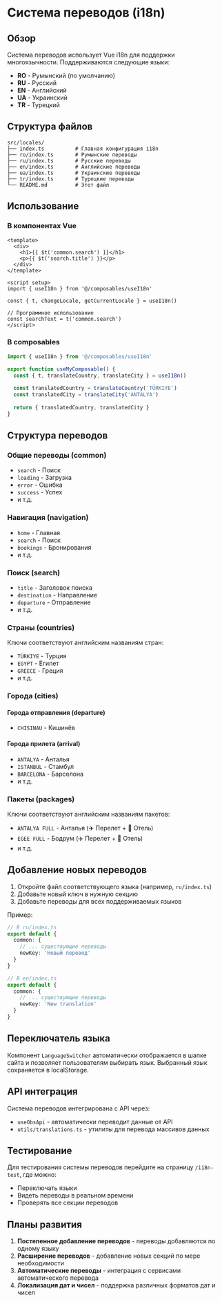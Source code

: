 # Система переводов (i18n)

## Обзор

Система переводов использует Vue i18n для поддержки многоязычности. Поддерживаются следующие языки:
- **RO** - Румынский (по умолчанию)
- **RU** - Русский
- **EN** - Английский
- **UA** - Украинский
- **TR** - Турецкий

## Структура файлов

```
src/locales/
├── index.ts          # Главная конфигурация i18n
├── ro/index.ts       # Румынские переводы
├── ru/index.ts       # Русские переводы
├── en/index.ts       # Английские переводы
├── ua/index.ts       # Украинские переводы
├── tr/index.ts       # Турецкие переводы
└── README.md         # Этот файл
```

## Использование

### В компонентах Vue

```vue
<template>
  <div>
    <h1>{{ $t('common.search') }}</h1>
    <p>{{ $t('search.title') }}</p>
  </div>
</template>

<script setup>
import { useI18n } from '@/composables/useI18n'

const { t, changeLocale, getCurrentLocale } = useI18n()

// Программное использование
const searchText = t('common.search')
</script>
```

### В composables

```typescript
import { useI18n } from '@/composables/useI18n'

export function useMyComposable() {
  const { t, translateCountry, translateCity } = useI18n()
  
  const translatedCountry = translateCountry('TÜRKIYE')
  const translatedCity = translateCity('ANTALYA')
  
  return { translatedCountry, translatedCity }
}
```

## Структура переводов

### Общие переводы (common)
- `search` - Поиск
- `loading` - Загрузка
- `error` - Ошибка
- `success` - Успех
- и т.д.

### Навигация (navigation)
- `home` - Главная
- `search` - Поиск
- `bookings` - Бронирования
- и т.д.

### Поиск (search)
- `title` - Заголовок поиска
- `destination` - Направление
- `departure` - Отправление
- и т.д.

### Страны (countries)
Ключи соответствуют английским названиям стран:
- `TÜRKIYE` - Турция
- `EGYPT` - Египет
- `GREECE` - Греция
- и т.д.

### Города (cities)
#### Города отправления (departure)
- `CHISINAU` - Кишинёв

#### Города прилета (arrival)
- `ANTALYA` - Анталья
- `ISTANBUL` - Стамбул
- `BARCELONA` - Барселона
- и т.д.

### Пакеты (packages)
Ключи соответствуют английским названиям пакетов:
- `ANTALYA FULL` - Анталья (✈️ Перелет + 🏨 Отель)
- `EGEE FULL` - Бодрум (✈️ Перелет + 🏨 Отель)
- и т.д.

## Добавление новых переводов

1. Откройте файл соответствующего языка (например, `ru/index.ts`)
2. Добавьте новый ключ в нужную секцию
3. Добавьте переводы для всех поддерживаемых языков

Пример:
```typescript
// В ru/index.ts
export default {
  common: {
    // ... существующие переводы
    newKey: 'Новый перевод'
  }
}

// В en/index.ts
export default {
  common: {
    // ... существующие переводы
    newKey: 'New translation'
  }
}
```

## Переключатель языка

Компонент `LanguageSwitcher` автоматически отображается в шапке сайта и позволяет пользователям выбирать язык. Выбранный язык сохраняется в localStorage.

## API интеграция

Система переводов интегрирована с API через:
- `useObsApi` - автоматически переводит данные от API
- `utils/translations.ts` - утилиты для перевода массивов данных

## Тестирование

Для тестирования системы переводов перейдите на страницу `/i18n-test`, где можно:
- Переключать языки
- Видеть переводы в реальном времени
- Проверять все секции переводов

## Планы развития

1. **Постепенное добавление переводов** - переводы добавляются по одному языку
2. **Расширение переводов** - добавление новых секций по мере необходимости
3. **Автоматические переводы** - интеграция с сервисами автоматического перевода
4. **Локализация дат и чисел** - поддержка различных форматов дат и чисел
